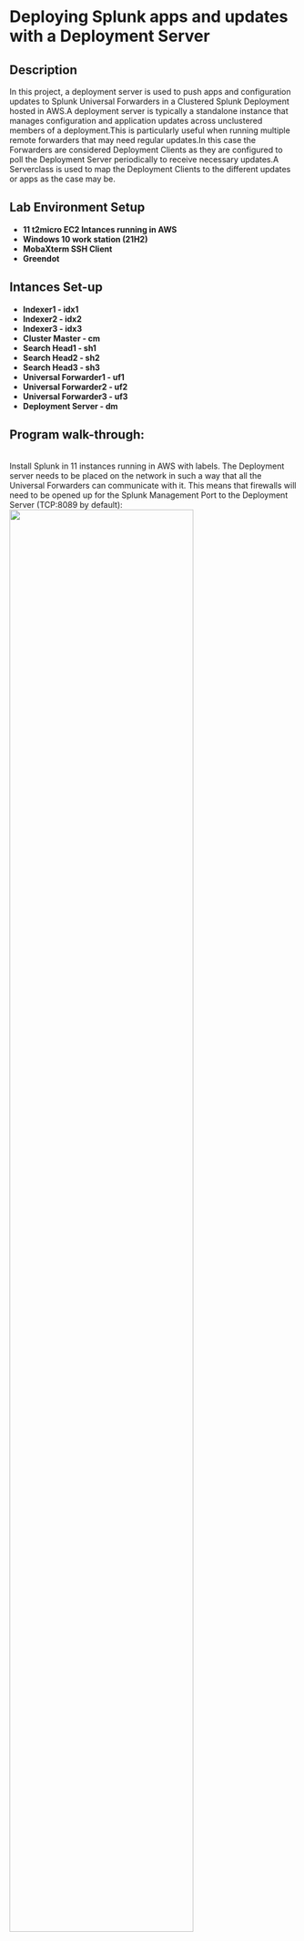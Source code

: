 <h1>Deploying Splunk apps and updates with a Deployment Server</h1>


<h2>Description</h2>
In this project, a deployment server is used to push apps and configuration updates to Splunk Universal Forwarders in a Clustered Splunk Deployment hosted in AWS.A deployment server is typically a standalone instance that manages configuration and application updates across unclustered members of a deployment.This is particularly useful when running multiple remote forwarders that may need regular updates.In this case the Forwarders are considered Deployment Clients as they are configured to poll the Deployment Server    periodically to receive necessary updates.A Serverclass is used to map the Deployment Clients to the different updates or apps as the case may be.

<br />


<h2>Lab Environment Setup</h2>

- <b>11 t2micro EC2 Intances running in AWS</b> 
- <b>Windows 10 work station (21H2)</b>
- <b>MobaXterm SSH Client</b>
- <b>Greendot</b>
<h2>Intances Set-up </h2>

- <b>Indexer1 - idx1</b> 
- <b>Indexer2 - idx2</b>
- <b>Indexer3 - idx3</b>
- <b>Cluster Master - cm</b>
- <b>Search Head1 - sh1</b>
- <b>Search Head2 - sh2</b> 
- <b>Search Head3 - sh3</b>
- <b>Universal Forwarder1 - uf1</b>
- <b>Universal Forwarder2 - uf2</b>
- <b>Universal Forwarder3 - uf3</b>
- <b>Deployment Server - dm</b>
<h2>Program walk-through:</h2>



<br />
Install Splunk in 11 instances running in AWS with labels.
The Deployment server needs to be placed on the network in such a way that all the Universal Forwarders can communicate with it. 
This means that firewalls will need to be opened up for the Splunk Management Port to the Deployment Server (TCP:8089 by default):  <br/>
<img src="https://user-images.githubusercontent.com/112047285/204436198-f5044d28-863b-460f-bb74-4dcaa8cf93cc.png" height="80%" width="80%"/>
<br />
<br />
Configure the Forwarders to connect with the Deployment Server.
Typically, to configure a client to connect to a Deployment Server, we either add it through the CLI (via splunk set deploy-poll servername.mydomain.com:8089)
or we edit the deploymentclient.conf file in /opt/splunk/etc/system/local as shown below and restart. As you can guess, we update the 
targetUri to point to the address and management port of the Deployment Server: <br/>
<img src="https://user-images.githubusercontent.com/112047285/204436706-cb9a49cd-5639-4fa7-97cc-13b39f690173.png" height="80%" width="80%"/>
<br />
<br />
Verify Client connection through Forwarder Management Console:  <br/>
<img src="https://user-images.githubusercontent.com/112047285/204437310-e9ccc044-eaf7-4cd5-9b4c-6eceee99998f.png" height="80%" width="80%"/>
<br />
<br />
Create Apps and Serverclasses and deploy Apps on the Deployment Server to Clients.
The Apps need to all be placed in the /opt/splunk/etc/deployment-apps/ directory. Once these are place here, they will be visible in the
Splunk Web Interface from the Forwarder Management page as shown below:  <br/>
<img src="https://user-images.githubusercontent.com/112047285/204437888-19764f72-b28e-41da-a325-0d08e3348cd0.png" height="80%" width="80%"/>
                                                             
<br />
<br />
Verify Forwarder activities and communication to the indexers on the Monitoring Console .
For this use case,the forwarders are connected to and indexing cluster and Forwarder monitoring is enabled on the 
monitoring console of the Cluster Master:  <br/>
<img src="https://user-images.githubusercontent.com/112047285/204438669-4d55f255-d7c5-4589-8387-85c7ada8c248.png" height="80%" width="80%"/>
<br />
<br />


<!--
 ```diff
- text in red
+ text in green
! text in orange
# text in gray
@@ text in purple (and bold)@@
```
--!>
